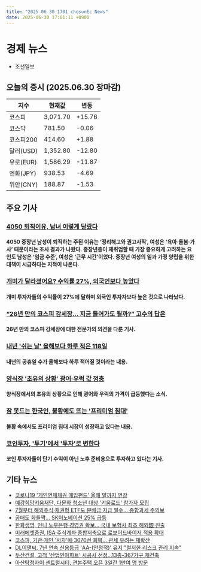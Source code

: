```yaml
---
title: "2025 06 30 1701 chosunEc News"
date: 2025-06-30 17:01:11 +0900
---
```


# 경제 뉴스 

- 조선일보
## 오늘의 증시 (2025.06.30 장마감) 

| 지수 | 현재값 | 변동 |
|---|---|---|
| 코스피 | 3,071.70 | +15.76 |
| 코스닥 | 781.50 | -0.06 |
| 코스피200 | 414.60 | +1.88 |
| 달러(USD) | 1,352.80 | -12.80 |
| 유로(EUR) | 1,586.29 | -11.87 |
| 엔화(JPY) | 938.53 | -4.69 |
| 위안(CNY) | 188.87 | -1.53 |

## 주요 기사

### [4050 퇴직이유, 남녀 이렇게 달랐다](https://www.chosun.com/economy/industry-company/2025/06/30/PL5CRT6OMBFG5FHSJQJQAYP6BQ/)
#### 4050 중장년 남성이 퇴직하는 주된 이유는 ‘정리해고와 권고사직’, 여성은 ‘육아·돌봄·가사’ 때문이라는 조사 결과가 나왔다. 중장년층이 재취업할 때 가장 중요하게 고려하는 요인도 남성은 ‘임금 수준’, 여성은 ‘근무 시간’이었다. 중장년 여성의 일과 가정 양립을 위한 대책이 시급하다는 지적이 나온다.

### [개미가 달라졌어요? 수익률 27%, 외국인보다 높았다](https://www.chosun.com/economy/money/2025/06/30/YLLI427PRJBMTOZCVFLW6O64YE/)
#### 개미 투자자들의 수익률이 27%에 달하며 외국인 투자자보다 높은 것으로 나타났다.

### [“26년 만의 코스피 강세장… 지금 들어가도 될까?” 고수의 답은](https://www.chosun.com/economy/money/2025/06/30/7CQUBMKRIVFHXCF4KGVI5MT6AA/)
#### 26년 만의 코스피 강세장에 대한 전문가의 의견을 다룬 기사.

### [내년 '쉬는 날' 올해보다 하루 적은 118일](https://www.chosun.com/economy/science/2025/06/30/AU57RQMV4JGMVK3EK637LLTRUU/)
#### 내년의 공휴일 수가 올해보다 하루 적어질 것이라는 내용.

### [양식장 '초유의 상황' 광어·우럭 값 껑충](https://www.chosun.com/economy/economy_general/2025/06/30/BV6OPN2TWZDM5MJBR4UUVW7PEQ/)
#### 양식장에서의 초유의 상황으로 인해 광어와 우럭의 가격이 급등했다는 소식.

### [잠 못드는 한국인, 불황에도 뜨는 '프리미엄 침대'](https://www.chosun.com/economy/market_trend/2025/06/30/FDGEPQ4RCZHM7FWS3BXOWRACRU/)
#### 불황 속에서도 프리미엄 침대 시장이 성장하고 있다는 내용.

### [코인투자, '투기'에서 '투자'로 변한다](https://www.chosun.com/economy/stock-finance/2025/06/30/H4HL7JFIKZEWVD6OKKSBZ56JRE/)
#### 코인 투자자들이 단기 수익이 아닌 노후 준비용으로 투자하고 있다는 기사.

## 기타 뉴스 

- [코로나19 '개인연체채권 매입펀드' 올해 말까지 연장](https://www.chosun.com/economy/money/2025/06/30/ZEKFBY5BLWMTQZOBGWGEWRGID4/)
- [예강희망키움재단, 다문화 청소년 대상 '키움로드' 참가자 모집](https://www.chosun.com/economy/money/2025/06/30/VUFBL2ZLKBQQVY72JTBCHVI44I/) 
- [7월부터 해외주식·채권형 ETF도 분배금 지급 필수… 종합과세 주의보](https://www.chosun.com/economy/money/2025/06/30/W5JPSWKBXQT45CPQ556BJAXLUY/) 
- [공매도 화들짝… SK이노베이션 25% 급등](https://www.chosun.com/economy/money/2025/06/30/4LBLA2MQI7NTPLOYNTITQXNWLI/) 
- [한화생명, 인니 노부은행 경영권 확보… 국내 보험사 최초 해외銀 진출](https://www.chosun.com/economy/money/2025/06/30/HQILXTSQVJ4ICPYY7CSQFLQH6A/) 
- [미래에셋증권, ISA·주식계좌·종합저축으로 로보어드바이저 적용 확대](https://www.chosun.com/economy/money/2025/06/30/UP2MUP6FCPGFTCTRFOL465Q2XM/) 
- [코스피, 기관·개인 '사자'에 3070선 회복… 관세 우려는 재확산](https://www.chosun.com/economy/money/2025/06/30/TQN3FXUR4GUSYIAQBGU2A7KYKU/) 
- [DL이앤씨, 7년 연속 신용등급 'AA-(안정적)' 유지 "철저한 리스크 관리 지속"](https://www.chosun.com/economy/realty/realestate_news/2025/06/30/SKHKK7W5E67H7NILARGS2ZQXNA/) 
- [두산건설, 고척 '산업인아파트' 시공사 선정...13층-367가구 재건축](https://www.chosun.com/economy/realty/redevelop/2025/06/30/76EV55CDWARGK3MM6HLQUMQTS4/) 
- [아산탕정자이 센트럴시티, 견본주택 오픈 3일간 1만여 명 방문](https://www.chosun.com/economy/realty/apartment_sales/2025/06/30/NBBMH6ZPOJP4PUKUGPXGBKBWZA/)